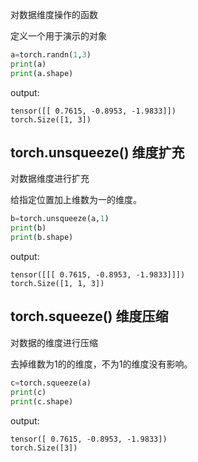 
对数据维度操作的函数

定义一个用于演示的对象
```python
a=torch.randn(1,3)
print(a)
print(a.shape)
```
output:
```text
tensor([[ 0.7615, -0.8953, -1.9833]])
torch.Size([1, 3])
```

## torch.unsqueeze() 维度扩充

对数据维度进行扩充

给指定位置加上维数为一的维度。

```python
b=torch.unsqueeze(a,1)
print(b)
print(b.shape)
```
output:
```text
tensor([[[ 0.7615, -0.8953, -1.9833]]])
torch.Size([1, 1, 3])
```


## torch.squeeze() 维度压缩

对数据的维度进行压缩

去掉维数为1的的维度，不为1的维度没有影响。

```python
c=torch.squeeze(a)
print(c)
print(c.shape)
```
output:
```text
tensor([ 0.7615, -0.8953, -1.9833])
torch.Size([3])
```

